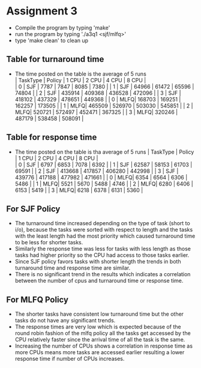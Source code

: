 # Assignment 3
* Compile the program by typing 'make'
* run the program by typing './a3q1 <Number of CPUS> <sjf/mlfq>'
* type 'make clean' to clean up
## Table for turnaround time
* The time posted on the table is the average of 5 runs  
| TaskType | Policy |  1 CPU  |  2 CPU  |  4 CPU  |  8 CPU  |  
|      0         | SJF    |   7787    |  7847    |  8085     |  7380    |
|      1         | SJF    |  64966   |  61472  |  65596   |  74804  |
|      2         | SJF    |  435914 | 409368 | 436528  | 472096 |
|      3         | SJF    |  418102 | 437329 | 478651  | 449368 |
|      0         | MLFQ| 168703  | 169251 | 162257  | 173505 |
|      1         | MLFQ| 465509  | 526970 | 503030  | 545851 |
|      2         | MLFQ| 520721  | 572497 | 452471  | 367325 |
|      3         | MLFQ| 320246  | 487179 | 538458  | 508091 |


## Table for response time
* The time posted on the table is tha average of 5 runs
| TaskType | Policy |  1 CPU  |  2 CPU  |  4 CPU  |  8 CPU  |  
|      0         | SJF    |  6797     |  6853    |  7078     |  6392    | 
|      1         | SJF    |  62587   |  58153  |  61703   |  69591  |
|      2         | SJF    | 413668  | 417857 | 406280  | 442998 |
|      3         | SJF    | 439776  | 417188 | 477982  | 471661 |
|      0         | MLFQ|  6354     |  6564    |  6306     |  5486    |
|      1         | MLFQ|  5521     |  5670    |  5488     |  4746    |
|      2         | MLFQ|  6280     |  6406    |  6153     |  5419    |
|      3         | MLFQ|  6218     |  6378    |  6131     |  5360    |

## For SJF Policy
* The turnaround time increased depending on the type of task (short to i/o), because the tasks were sorted with respect to length and the tasks with the least length had the most priority which caused turnaround time to be less for shorter tasks.  
* Similarly the response time was less for tasks with less length as those tasks had higher priority so the CPU had access to those tasks earlier.  
* Since SJF policy favors tasks with shorter length the trends in both turnaround time and response time are similar.  
* There is no significant trend in the results which indicates a correlation between the number of cpus and turnaround time or response time.  

## For MLFQ Policy
* The shorter tasks have consistent low turnaround time but the other tasks do not have any significant trends.
* The response times are very low which is expected because of the round robin fashion of the mlfq policy all the tasks get accessed by the CPU relatively faster since the arrival time of all the task is the same.
* Increasing the number of CPUs shows a correlation in response time as more CPUs means more tasks are accessed earlier resulting a lower response time if number of CPUs increases.
